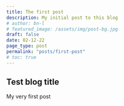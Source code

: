 ```yaml
---
title: The first post
description: My initial post to this blog
# author: bn-l
# featured_image: /assets/img/post-bg.jpg
draft: false
date: 02-12-22
page_type: post
permalink: "posts/first-post"
# toc: true
---
```


## Test blog title

My very first post